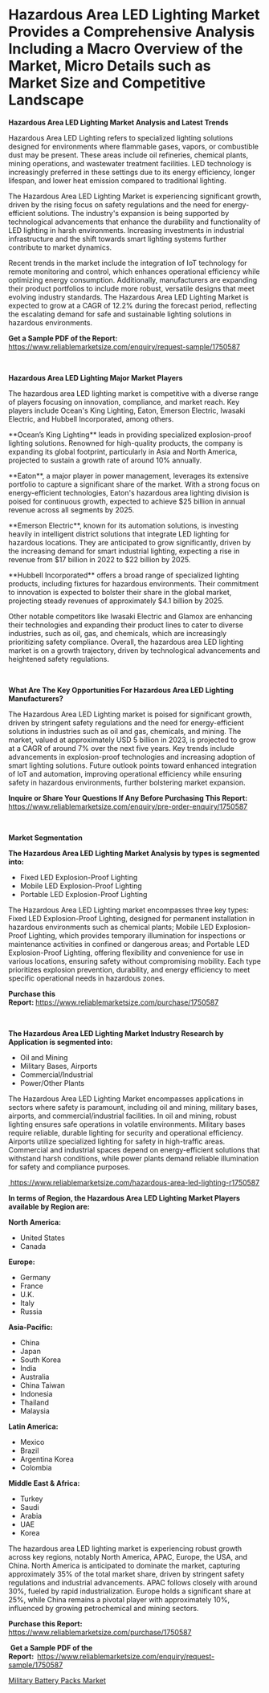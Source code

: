 <p><h1>Hazardous Area LED Lighting Market Provides a Comprehensive Analysis Including a Macro Overview of the Market, Micro Details such as Market Size and Competitive Landscape</h1></p><p><strong>Hazardous Area LED Lighting Market Analysis and Latest Trends</strong></p>
<p><p>Hazardous Area LED Lighting refers to specialized lighting solutions designed for environments where flammable gases, vapors, or combustible dust may be present. These areas include oil refineries, chemical plants, mining operations, and wastewater treatment facilities. LED technology is increasingly preferred in these settings due to its energy efficiency, longer lifespan, and lower heat emission compared to traditional lighting. </p><p>The Hazardous Area LED Lighting Market is experiencing significant growth, driven by the rising focus on safety regulations and the need for energy-efficient solutions. The industry's expansion is being supported by technological advancements that enhance the durability and functionality of LED lighting in harsh environments. Increasing investments in industrial infrastructure and the shift towards smart lighting systems further contribute to market dynamics.</p><p>Recent trends in the market include the integration of IoT technology for remote monitoring and control, which enhances operational efficiency while optimizing energy consumption. Additionally, manufacturers are expanding their product portfolios to include more robust, versatile designs that meet evolving industry standards. The Hazardous Area LED Lighting Market is expected to grow at a CAGR of 12.2% during the forecast period, reflecting the escalating demand for safe and sustainable lighting solutions in hazardous environments.</p></p>
<p><strong>Get a Sample PDF of the Report:&nbsp;</strong> <a href="https://www.reliablemarketsize.com/enquiry/request-sample/1750587?utm_campaign=3226&utm_medium=2&utm_source=Github&utm_content=ia&utm_term=07042025&utm_id=hazardous-area-led-lighting">https://www.reliablemarketsize.com/enquiry/request-sample/1750587</a></p>
<p>&nbsp;</p>
<p><strong>Hazardous Area LED Lighting Major Market Players</strong></p>
<p><p>The hazardous area LED lighting market is competitive with a diverse range of players focusing on innovation, compliance, and market reach. Key players include Ocean's King Lighting, Eaton, Emerson Electric, Iwasaki Electric, and Hubbell Incorporated, among others. </p><p>**Ocean’s King Lighting** leads in providing specialized explosion-proof lighting solutions. Renowned for high-quality products, the company is expanding its global footprint, particularly in Asia and North America, projected to sustain a growth rate of around 10% annually.</p><p>**Eaton**, a major player in power management, leverages its extensive portfolio to capture a significant share of the market. With a strong focus on energy-efficient technologies, Eaton's hazardous area lighting division is poised for continuous growth, expected to achieve $25 billion in annual revenue across all segments by 2025.</p><p>**Emerson Electric**, known for its automation solutions, is investing heavily in intelligent district solutions that integrate LED lighting for hazardous locations. They are anticipated to grow significantly, driven by the increasing demand for smart industrial lighting, expecting a rise in revenue from $17 billion in 2022 to $22 billion by 2025.</p><p>**Hubbell Incorporated** offers a broad range of specialized lighting products, including fixtures for hazardous environments. Their commitment to innovation is expected to bolster their share in the global market, projecting steady revenues of approximately $4.1 billion by 2025.</p><p>Other notable competitors like Iwasaki Electric and Glamox are enhancing their technologies and expanding their product lines to cater to diverse industries, such as oil, gas, and chemicals, which are increasingly prioritizing safety compliance. Overall, the hazardous area LED lighting market is on a growth trajectory, driven by technological advancements and heightened safety regulations.</p></p>
<p>&nbsp;</p>
<p><strong>What Are The Key Opportunities For Hazardous Area LED Lighting Manufacturers?</strong></p>
<p><p>The Hazardous Area LED Lighting market is poised for significant growth, driven by stringent safety regulations and the need for energy-efficient solutions in industries such as oil and gas, chemicals, and mining. The market, valued at approximately USD 5 billion in 2023, is projected to grow at a CAGR of around 7% over the next five years. Key trends include advancements in explosion-proof technologies and increasing adoption of smart lighting solutions. Future outlook points toward enhanced integration of IoT and automation, improving operational efficiency while ensuring safety in hazardous environments, further bolstering market expansion.</p></p>
<p><strong>Inquire or Share Your Questions If Any Before Purchasing This Report:</strong> <a href="https://www.reliablemarketsize.com/enquiry/pre-order-enquiry/1750587?utm_campaign=3226&utm_medium=2&utm_source=Github&utm_content=ia&utm_term=07042025&utm_id=hazardous-area-led-lighting">https://www.reliablemarketsize.com/enquiry/pre-order-enquiry/1750587</a></p>
<p>&nbsp;</p>
<p><strong>Market Segmentation</strong></p>
<p><strong>The Hazardous Area LED Lighting Market Analysis by types is segmented into:</strong></p>
<p><ul><li>Fixed LED Explosion-Proof Lighting</li><li>Mobile LED Explosion-Proof Lighting</li><li>Portable LED Explosion-Proof Lighting</li></ul></p>
<p><p>The Hazardous Area LED Lighting market encompasses three key types: Fixed LED Explosion-Proof Lighting, designed for permanent installation in hazardous environments such as chemical plants; Mobile LED Explosion-Proof Lighting, which provides temporary illumination for inspections or maintenance activities in confined or dangerous areas; and Portable LED Explosion-Proof Lighting, offering flexibility and convenience for use in various locations, ensuring safety without compromising mobility. Each type prioritizes explosion prevention, durability, and energy efficiency to meet specific operational needs in hazardous zones.</p></p>
<p><strong>Purchase this Report:&nbsp;</strong><a href="https://www.reliablemarketsize.com/purchase/1750587?utm_campaign=3226&utm_medium=2&utm_source=Github&utm_content=ia&utm_term=07042025&utm_id=hazardous-area-led-lighting">https://www.reliablemarketsize.com/purchase/1750587</a></p>
<p>&nbsp;</p>
<p><strong>The Hazardous Area LED Lighting Market Industry Research by Application is segmented into:</strong></p>
<p><ul><li>Oil and Mining</li><li>Military Bases, Airports</li><li>Commercial/Industrial</li><li>Power/Other Plants</li></ul></p>
<p><p>The Hazardous Area LED Lighting Market encompasses applications in sectors where safety is paramount, including oil and mining, military bases, airports, and commercial/industrial facilities. In oil and mining, robust lighting ensures safe operations in volatile environments. Military bases require reliable, durable lighting for security and operational efficiency. Airports utilize specialized lighting for safety in high-traffic areas. Commercial and industrial spaces depend on energy-efficient solutions that withstand harsh conditions, while power plants demand reliable illumination for safety and compliance purposes.</p></p>
<p><a href="https://www.reliablemarketsize.com/hazardous-area-led-lighting-r1750587?utm_campaign=3226&utm_medium=2&utm_source=Github&utm_content=ia&utm_term=07042025&utm_id=hazardous-area-led-lighting">&nbsp;https://www.reliablemarketsize.com/hazardous-area-led-lighting-r1750587</a></p>
<p><strong>In terms of Region, the Hazardous Area LED Lighting Market Players available by Region are:</strong></p>
<p>
    <p> <strong> North America: </strong>
        <ul>
            <li>United States</li>
            <li>Canada</li>
        </ul>
        </p> 
    <p> <strong> Europe: </strong>
        <ul>
            <li>Germany</li>
            <li>France</li>
            <li>U.K.</li>
            <li>Italy</li>
            <li>Russia</li>
        </ul>
        </p> 
    <p> <strong> Asia-Pacific: </strong>
        <ul>
            <li>China</li>
            <li>Japan</li>
            <li>South Korea</li>
            <li>India</li>
            <li>Australia</li>
            <li>China Taiwan</li>
            <li>Indonesia</li>
            <li>Thailand</li>
            <li>Malaysia</li>
        </ul>
        </p> 
    <p> <strong> Latin America: </strong>
        <ul>
            <li>Mexico</li>
            <li>Brazil</li>
            <li>Argentina Korea</li>
            <li>Colombia</li>
        </ul>
        </p> 
    <p> <strong> Middle East & Africa: </strong>
        <ul>
            <li>Turkey</li>
            <li>Saudi</li>
            <li>Arabia</li>
            <li>UAE</li>
            <li>Korea</li>
        </ul>
    </p>
    </p>
<p><p>The hazardous area LED lighting market is experiencing robust growth across key regions, notably North America, APAC, Europe, the USA, and China. North America is anticipated to dominate the market, capturing approximately 35% of the total market share, driven by stringent safety regulations and industrial advancements. APAC follows closely with around 30%, fueled by rapid industrialization. Europe holds a significant share at 25%, while China remains a pivotal player with approximately 10%, influenced by growing petrochemical and mining sectors.</p></p>
<p><strong>Purchase this Report: </strong><a href="https://www.reliablemarketsize.com/purchase/1750587?utm_campaign=3226&utm_medium=2&utm_source=Github&utm_content=ia&utm_term=07042025&utm_id=hazardous-area-led-lighting">https://www.reliablemarketsize.com/purchase/1750587</a></p>
<p>&nbsp;<strong>Get a Sample PDF of the Report:&nbsp;&nbsp;</strong><a href="https://www.reliablemarketsize.com/enquiry/request-sample/1750587?utm_campaign=3226&utm_medium=2&utm_source=Github&utm_content=ia&utm_term=07042025&utm_id=hazardous-area-led-lighting">https://www.reliablemarketsize.com/enquiry/request-sample/1750587</a></p>
<p><strong></strong></p>
<p><p><a href="https://github.com/dushornerfe/Market-Research-Report-List-1/blob/main/military-battery-packs-market.md?utm_campaign=3226&utm_medium=2&utm_source=Github&utm_content=ia&utm_term=07042025&utm_id=hazardous-area-led-lighting">Military Battery Packs Market</a></p></p>